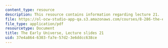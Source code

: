```yaml
---
content_type: resource
description: This resource contains information regarding lecture 21.
file: https://ol-ocw-studio-app-qa.s3.amazonaws.com/courses/8-286-the-early-universe-fall-2013/37e4a8646303fa7e57d23e6ddcc638ce_MIT8_286F13_lec21.pdf
file_type: application/pdf
resourcetype: Document
title: The Early Universe, Lecture slides 21
uid: 37e4a864-6303-fa7e-57d2-3e6ddcc638ce
---
```

